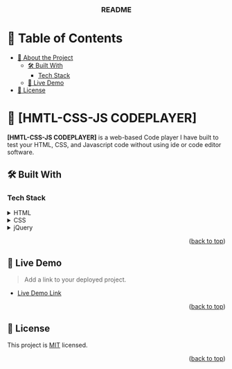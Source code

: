 <a name="readme-top"></a>

<div align="center">
  <h3><b>README</b></h3>
</div>

<!-- TABLE OF CONTENTS -->

# 📗 Table of Contents

- [📖 About the Project](#about-project)
  - [🛠 Built With](#built-with)
    - [Tech Stack](#tech-stack)
  - [🚀 Live Demo](#live-demo)
- [📝 License](#license)

<!-- PROJECT DESCRIPTION -->

# 📖 [HMTL-CSS-JS CODEPLAYER] <a name="about-project"></a>


**[HMTL-CSS-JS CODEPLAYER]** is a web-based Code player I have built to test your HTML, CSS, and Javascript code without using ide or code editor software.

## 🛠 Built With <a name="built-with"></a>

### Tech Stack <a name="tech-stack"></a>

<details>
  <summary>HTML</summary>
</details>

<details>
  <summary>CSS</summary>
</details>

<details>
<summary>jQuery</summary>
</details>

<!-- Features -->

<p align="right">(<a href="#readme-top">back to top</a>)</p>

<!-- LIVE DEMO -->

## 🚀 Live Demo <a name="live-demo"></a>

> Add a link to your deployed project.

- [Live Demo Link]([https://google.com](https://peteryeungtt.github.io/codeplayer/))

<p align="right">(<a href="#readme-top">back to top</a>)</p>

<!-- GETTING STARTED -->


<!-- LICENSE -->

## 📝 License <a name="license"></a>

This project is [MIT](./LICENSE) licensed.

<p align="right">(<a href="#readme-top">back to top</a>)</p>
